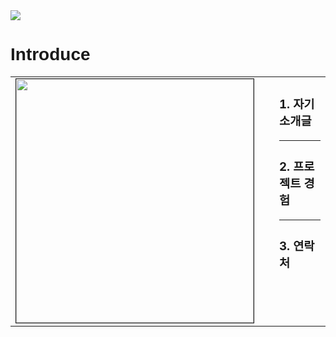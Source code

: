 <img src="https://capsule-render.vercel.app/api?type=rect&text=Transparent&fontAlign=30&fontSize=30&desc=Use%20theme&descAlign=60&descAlignY=50&theme=default">
<h1 align="left" style="font-family: 'Paperlogy' , sans-serif;">Introduce</h1>
<table align="center" style="width:100%; border:none; border-collapse:collapse; background-color:transparent;"> <tr>
    <td style="width:50%; vertical-align: top; padding-right: 20px; border:none; background-color:transparent;"> <img src="https://github.com/user-attachments/assets/6097649c-3f20-48dd-99a4-77ba1b930ffc" height="390" width="380" border="1px solid black">
    </td>
    <td style="width:50%; vertical-align: top; padding-left: 20px; border:none; background-color:transparent;"> <h3>1. 자기소개글</h3>
      <hr>
      <h3>2. 프로젝트 경험</h3>
      <hr>
      <h3>3. 연락처</h3>
    </td>
  </tr>
</table>

